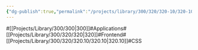 ```yaml
---
{"dg-publish":true,"permalink":"/projects/library/300/320/320-10/320-10/","noteIcon":"0","created":"2024-02-21T12:25:41.821+09:00","updated":"2024-02-26T21:26:07.829+09:00"}
---
```


#[[Projects/Library/300/300\|300]]#Applications#[[Projects/Library/300/320/320\|320]]#Frontend#[[Projects/Library/300/320/320.10/320.10\|320.10]]#CSS



